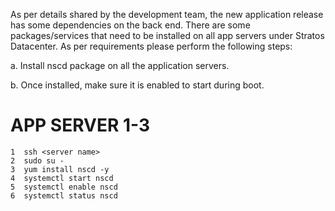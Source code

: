 As per details shared by the development team, the new application release has some dependencies on the back end. There are some packages/services that need to be installed on all app servers under Stratos Datacenter. As per requirements please perform the following steps:



a. Install nscd package on all the application servers.

b. Once installed, make sure it is enabled to start during boot.

APP SERVER 1-3
===============
    1  ssh <server name>
    2  sudo su -
    3  yum install nscd -y
    4  systemctl start nscd
    5  systemctl enable nscd
    6  systemctl status nscd
